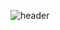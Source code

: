 ![header](https://capsule-render.vercel.app/api?type=waving&text=Welcome%20to%20My%20Github&color=timegradient)
